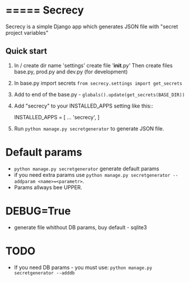 =====
Secrecy
=====

Secrecy is a simple Django app which generates JSON file with "secret project variables"

Quick start
-----------
1. In <ProjName>/<ProjName> create dir name 'settings'
   create file '__init__.py'
   Then create files base.py, prod.py and dev.py (for development)
2. In base.py import secrets `from secrecy.settings import get_secrets`
3. Add to end of the base.py - `globals().update(get_secrets(BASE_DIR))`
4. Add "secrecy" to your INSTALLED_APPS setting like this::

    INSTALLED_APPS = [
        ...
        'secrecy',
    ]
5. Run `python manage.py secretgenerator` to generate JSON file.

# Default params
- `python manage.py secretgenerator` generate default params
- if you need extra params use `python manage.py secretgenerator --addparam <name>=<parametr>`.
- Params <name> allways bee UPPER.

# DEBUG=True
- generate file whithout DB params, buy default - sqlite3

# TODO
- If you need DB params - you must use:
    `python manage.py secretgenerator --adddb`

